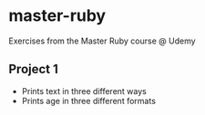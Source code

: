 # master-ruby
Exercises from the Master Ruby course @ Udemy

## Project 1
* Prints text in three different ways
* Prints age in three different formats
